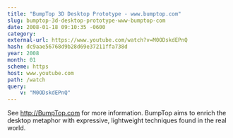 ```yaml
---
title: "BumpTop 3D Desktop Prototype - www.bumptop.com"
slug: bumptop-3d-desktop-prototype-www-bumptop-com
date: 2008-01-18 09:10:35 -0600
category: 
external-url: https://www.youtube.com/watch?v=M0ODskdEPnQ
hash: dc9aae56768d9b28d69e37211ffa738d
year: 2008
month: 01
scheme: https
host: www.youtube.com
path: /watch
query:
    v: "M0ODskdEPnQ"
---
```


See http://BumpTop.com for more information. BumpTop aims to enrich the desktop metaphor with expressive, lightweight techniques found in the real world.
